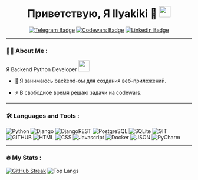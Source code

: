 
<div id="badges" align="center">
  <h1>
    Приветствую, Я Ilyakiki 👋
    <img src="https://media.giphy.com/media/hvRJCLFzcasrR4ia7z/giphy.gif" width="30px"/>
  </h1>
  <a href="https://t.me/@kendrik12"><img src="https://img.shields.io/badge/Telegram-blue?style=for-the-badge&logo=telegram&logoColor=white" alt="Telegram Badge"/></a>
  <a href="https://www.codewars.com/users/Ilyakiki"><img src="https://img.shields.io/badge/Codewars-red?style=for-the-badge&logo=codewars&logoColor=white" alt="Codewars Badge"/></a>
  <a href="https://ru.linkedin.com/in/%D0%B8%D0%BB%D1%8C%D1%8F-%D0%BF%D0%B5%D1%82%D1%80%D0%BE%D0%B2%D1%81%D0%BA%D0%B8%D0%B9-90a4b5295"><img src="https://img.shields.io/badge/LinkedIn-blue?style=for-the-badge&logo=linkedin&logoColor=white" alt="LinkedIn Badge"/></a>
</div>

---

### :man_technologist: About Me :
<div>
  Я Backend Python Developer <img src="https://media.giphy.com/media/WUlplcMpOCEmTGBtBW/giphy.gif" width="30">
</div>

- :telescope: Я занимаюсь backend-ом для создания веб-приложений.

- :zap: В свободное время решаю задачи на codewars.

---

### :hammer_and_wrench: Languages and Tools :
![Python](https://img.shields.io/badge/Python-black?style=for-the-badge&logo=Python)
![Django](https://img.shields.io/badge/Django-316192?style=for-the-badge&logo=django)
![DjangoREST](https://img.shields.io/badge/DJANGO-REST-ff1709?style=for-the-badge&logo=django&logoColor=white&color=ff1709&labelColor=gray)
![PostgreSQL](https://img.shields.io/badge/PostgreSQL-%23593d88.svg?style=for-the-badge&logo=PostgreSQL&logoColor=white)
![SQLite](https://img.shields.io/badge/sqlite-%2307405e.svg?style=for-the-badge&logo=sqlite&logoColor=white)
![GIT](https://img.shields.io/badge/GIT-%2320232a.svg?style=for-the-badge&logo=GIT&logoColor=%2361DAFB)
![GITHUB](https://img.shields.io/badge/GITHUB-%23593d88.svg?style=for-the-badge&logo=GITHUB&logoColor=white)
![HTML](https://img.shields.io/badge/HTML-black?style=for-the-badge&logo=html5&logoColor=white)
![CSS](https://img.shields.io/badge/CSS-black?style=for-the-badge&logo=CSS&logoColor=white)
![Javascript](https://img.shields.io/badge/javascript-%2338B2AC.svg?style=for-the-badge&logo=javascript&logoColor=white)
![Docker](https://img.shields.io/badge/Docker-316192?style=for-the-badge&logo=docker&logoColor=white)
![JSON](https://img.shields.io/badge/JSON-%238DD6F9.svg?style=for-the-badge&logo=json&logoColor=black)
![PyCharm](https://img.shields.io/badge/pycharm-143?style=for-the-badge&logo=pycharm&logoColor=black&color=black&labelColor=green)

---

### :fire: My Stats :
[![GitHub Streak](https://streak-stats.demolab.com?user=Ilyakiki&theme=transparent&hide_border=true&mode=weekly&fire=FF2222&dates=2C68F6&currStreakLabel=2C68F6&currStreakNum=2C68F6)](https://git.io/streak-stats)
![Top Langs](https://github-readme-stats.vercel.app/api/top-langs/?username=Ilyakiki&hide_progress=false)


<!--
**Ilyakiki/Ilyakiki** is a ✨ _special_ ✨ repository because its `README.md` (this file) appears on your GitHub profile.

Here are some ideas to get you started:

- 🔭 I’m currently working on ...
- 🌱 I’m currently learning ...
- 👯 I’m looking to collaborate on ...
- 🤔 I’m looking for help with ...
- 💬 Ask me about ...
- 📫 How to reach me: ...
- 😄 Pronouns: ...
- ⚡ Fun fact: ...
-->
